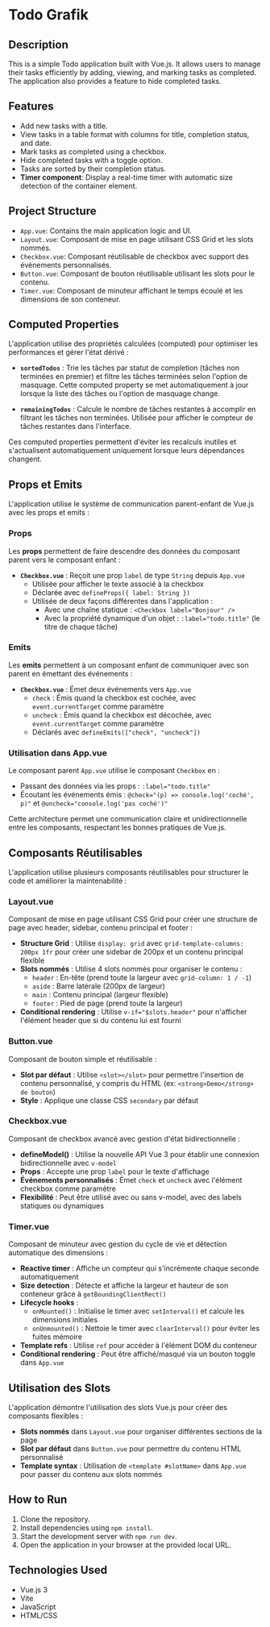 # Todo Grafik

## Description

This is a simple Todo application built with Vue.js. It allows users to manage their tasks efficiently by adding, viewing, and marking tasks as completed. The application also provides a feature to hide completed tasks.

## Features

- Add new tasks with a title.
- View tasks in a table format with columns for title, completion status, and date.
- Mark tasks as completed using a checkbox.
- Hide completed tasks with a toggle option.
- Tasks are sorted by their completion status.
- **Timer component**: Display a real-time timer with automatic size detection of the container element.

## Project Structure

- `App.vue`: Contains the main application logic and UI.
- `Layout.vue`: Composant de mise en page utilisant CSS Grid et les slots nommés.
- `Checkbox.vue`: Composant réutilisable de checkbox avec support des événements personnalisés.
- `Button.vue`: Composant de bouton réutilisable utilisant les slots pour le contenu.
- `Timer.vue`: Composant de minuteur affichant le temps écoulé et les dimensions de son conteneur.

## Computed Properties

L'application utilise des propriétés calculées (computed) pour optimiser les performances et gérer l'état dérivé :

- **`sortedTodos`** : Trie les tâches par statut de completion (tâches non terminées en premier) et filtre les tâches terminées selon l'option de masquage. Cette computed property se met automatiquement à jour lorsque la liste des tâches ou l'option de masquage change.

- **`remainingTodos`** : Calcule le nombre de tâches restantes à accomplir en filtrant les tâches non terminées. Utilisée pour afficher le compteur de tâches restantes dans l'interface.

Ces computed properties permettent d'éviter les recalculs inutiles et s'actualisent automatiquement uniquement lorsque leurs dépendances changent.

## Props et Emits

L'application utilise le système de communication parent-enfant de Vue.js avec les props et emits :

### Props
Les **props** permettent de faire descendre des données du composant parent vers le composant enfant :

- **`Checkbox.vue`** : Reçoit une prop `label` de type `String` depuis `App.vue`
  - Utilisée pour afficher le texte associé à la checkbox
  - Déclarée avec `defineProps({ label: String })`
  - Utilisée de deux façons différentes dans l'application :
    - Avec une chaîne statique : `<Checkbox label="Bonjour" />`
    - Avec la propriété dynamique d'un objet : `:label="todo.title"` (le titre de chaque tâche)

### Emits
Les **emits** permettent à un composant enfant de communiquer avec son parent en émettant des événements :

- **`Checkbox.vue`** : Émet deux événements vers `App.vue`
  - `check` : Émis quand la checkbox est cochée, avec `event.currentTarget` comme paramètre
  - `uncheck` : Émis quand la checkbox est décochée, avec `event.currentTarget` comme paramètre
  - Déclarés avec `defineEmits(["check", "uncheck"])`

### Utilisation dans App.vue
Le composant parent `App.vue` utilise le composant `Checkbox` en :
- Passant des données via les props : `:label="todo.title"`
- Écoutant les événements émis : `@check="(p) => console.log('coché', p)"` et `@uncheck="console.log('pas coché')"`

Cette architecture permet une communication claire et unidirectionnelle entre les composants, respectant les bonnes pratiques de Vue.js.

## Composants Réutilisables

L'application utilise plusieurs composants réutilisables pour structurer le code et améliorer la maintenabilité :

### Layout.vue
Composant de mise en page utilisant CSS Grid pour créer une structure de page avec header, sidebar, contenu principal et footer :

- **Structure Grid** : Utilise `display: grid` avec `grid-template-columns: 200px 1fr` pour créer une sidebar de 200px et un contenu principal flexible
- **Slots nommés** : Utilise 4 slots nommés pour organiser le contenu :
  - `header` : En-tête (prend toute la largeur avec `grid-column: 1 / -1`)
  - `aside` : Barre latérale (200px de largeur)
  - `main` : Contenu principal (largeur flexible)
  - `footer` : Pied de page (prend toute la largeur)
- **Conditional rendering** : Utilise `v-if="$slots.header"` pour n'afficher l'élément header que si du contenu lui est fourni

### Button.vue
Composant de bouton simple et réutilisable :

- **Slot par défaut** : Utilise `<slot></slot>` pour permettre l'insertion de contenu personnalisé, y compris du HTML (ex: `<strong>Demo</strong> de bouton`)
- **Style** : Applique une classe CSS `secondary` par défaut

### Checkbox.vue
Composant de checkbox avancé avec gestion d'état bidirectionnelle :

- **defineModel()** : Utilise la nouvelle API Vue 3 pour établir une connexion bidirectionnelle avec `v-model`
- **Props** : Accepte une prop `label` pour le texte d'affichage
- **Événements personnalisés** : Émet `check` et `uncheck` avec l'élément checkbox comme paramètre
- **Flexibilité** : Peut être utilisé avec ou sans v-model, avec des labels statiques ou dynamiques

### Timer.vue
Composant de minuteur avec gestion du cycle de vie et détection automatique des dimensions :

- **Reactive timer** : Affiche un compteur qui s'incrémente chaque seconde automatiquement
- **Size detection** : Détecte et affiche la largeur et hauteur de son conteneur grâce à `getBoundingClientRect()`
- **Lifecycle hooks** : 
  - `onMounted()` : Initialise le timer avec `setInterval()` et calcule les dimensions initiales
  - `onUnmounted()` : Nettoie le timer avec `clearInterval()` pour éviter les fuites mémoire
- **Template refs** : Utilise `ref` pour accéder à l'élément DOM du conteneur
- **Conditional rendering** : Peut être affiché/masqué via un bouton toggle dans `App.vue`

## Utilisation des Slots

L'application démontre l'utilisation des slots Vue.js pour créer des composants flexibles :

- **Slots nommés** dans `Layout.vue` pour organiser différentes sections de la page
- **Slot par défaut** dans `Button.vue` pour permettre du contenu HTML personnalisé
- **Template syntax** : Utilisation de `<template #slotName>` dans `App.vue` pour passer du contenu aux slots nommés

## How to Run

1. Clone the repository.
2. Install dependencies using `npm install`.
3. Start the development server with `npm run dev`.
4. Open the application in your browser at the provided local URL.

## Technologies Used

- Vue.js 3
- Vite
- JavaScript
- HTML/CSS